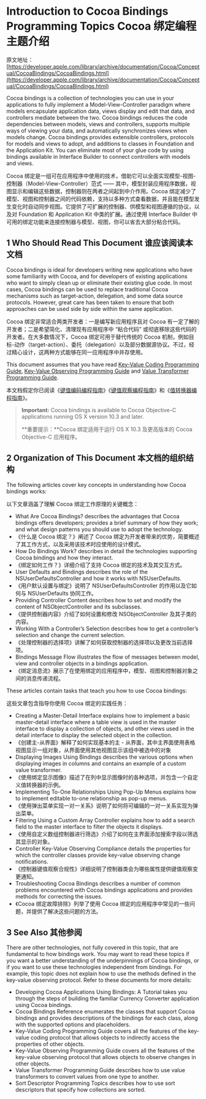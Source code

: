 # Introduction to Cocoa Bindings Programming Topics Cocoa 绑定编程主题介绍

原文地址：[https://developer.apple.com/library/archive/documentation/Cocoa/Conceptual/CocoaBindings/CocoaBindings.html](https://developer.apple.com/library/archive/documentation/Cocoa/Conceptual/CocoaBindings/CocoaBindings.html)

Cocoa bindings is a collection of technologies you can use in your applications to fully implement a Model-View-Controller paradigm where models encapsulate application data, views display and edit that data, and controllers mediate between the two. Cocoa bindings reduces the code dependencies between models, views and controllers, supports multiple ways of viewing your data, and automatically synchronizes views when models change. Cocoa bindings provides extensible controllers, protocols for models and views to adopt, and additions to classes in Foundation and the Application Kit. You can eliminate most of your glue code by using bindings available in Interface Builder to connect controllers with models and views.

Cocoa 绑定是一组可在应用程序中使用的技术，借助它可以全面实现模型-视图-控制器（Model-View-Controller）范式 —— 其中，模型封装应用程序数据，视图显示和编辑这些数据，控制器则在两者之间起到中介作用。Cocoa 绑定减少了模型、视图和控制器之间的代码依赖，支持以多种方式查看数据，并且能在模型发生变化时自动同步视图。它提供了可扩展的控制器、供模型和视图遵循的协议，以及对 Foundation 和 Application Kit 中类的扩展。通过使用 Interface Builder 中可用的绑定功能来连接控制器与模型、视图，你可以省去大部分粘合代码。

## 1 Who Should Read This Document 谁应该阅读本文档

Cocoa bindings is ideal for developers writing new applications who have some familiarity with Cocoa, and for developers of existing applications who want to simply clean up or eliminate their existing glue code. In most cases, Cocoa bindings can be used to replace traditional Cocoa mechanisms such as target-action, delegation, and some data source protocols. However, great care has been taken to ensure that both approaches can be used side by side within the same application.

Cocoa 绑定非常适合两类开发者：一是编写新应用程序且对 Cocoa 有一定了解的开发者；二是希望简化、清理现有应用程序中 “粘合代码” 或彻底移除这些代码的开发者。在大多数情况下，Cocoa 绑定可用于替代传统的 Cocoa 机制，例如目标-动作（target-action）、委托（delegation）以及部分数据源协议。不过，经过精心设计，这两种方式能够在同一应用程序中并存使用。

This document assumes that you have read [Key-Value Coding Programming Guide](https://developer.apple.com/library/archive/documentation/Cocoa/Conceptual/KeyValueCoding/index.html#//apple_ref/doc/uid/10000107i), [Key-Value Observing Programming Guide](https://developer.apple.com/library/archive/documentation/Cocoa/Conceptual/KeyValueObserving/KeyValueObserving.html#//apple_ref/doc/uid/10000177i) and [Value Transformer Programming Guide](https://developer.apple.com/library/archive/documentation/Cocoa/Conceptual/ValueTransformers/ValueTransformers.html#//apple_ref/doc/uid/10000175i).

本文档假定你已阅读《[键值编码编程指南](https://developer.apple.com/library/archive/documentation/Cocoa/Conceptual/KeyValueCoding/index.html#//apple_ref/doc/uid/10000107i)》《[键值观察编程指南](https://developer.apple.com/library/archive/documentation/Cocoa/Conceptual/KeyValueObserving/KeyValueObserving.html#//apple_ref/doc/uid/10000177i)》和《[值转换器编程指南](https://developer.apple.com/library/archive/documentation/Cocoa/Conceptual/ValueTransformers/ValueTransformers.html#//apple_ref/doc/uid/10000175i)》。

> **Important:** Cocoa bindings is available to Cocoa Objective-C applications running OS X version 10.3 and later.
> 
> **重要提示：**Cocoa 绑定适用于运行 OS X 10.3 及更高版本的 Cocoa Objective-C 应用程序。


## 2 Organization of This Document 本文档的组织结构

The following articles cover key concepts in understanding how Cocoa bindings works:

以下文章涵盖了理解 Cocoa 绑定工作原理的关键概念：

- What Are Cocoa Bindings? describes the advantages that Cocoa bindings offers developers; provides a brief summary of how they work; and what design patterns you should use to adopt the technology.
- 《什么是 Cocoa 绑定？》阐述了 Cocoa 绑定为开发者带来的优势，简要概述了其工作方式，以及采用该技术时应使用的设计模式。
- How Do Bindings Work? describes in detail the technologies supporting Cocoa bindings and how they interact.
- 《绑定如何工作？》详细介绍了支持 Cocoa 绑定的技术及其交互方式。
- User Defaults and Bindings describes the role of the NSUserDefaultsController and how it works with NSUserDefaults.
- 《用户默认设置与绑定》说明了 NSUserDefaultsController 的作用以及它如何与 NSUserDefaults 协同工作。
- Providing Controller Content describes how to set and modify the content of NSObjectController and its subclasses.
- 《提供控制器内容》介绍了如何设置和修改 NSObjectController 及其子类的内容。
- Working With a Controller’s Selection describes how to get a controller’s selection and change the current selection.
- 《处理控制器的选择项》讲解了如何获取控制器的选择项以及更改当前选择项。
- Bindings Message Flow illustrates the flow of messages between model, view and controller objects in a bindings application.
- 《绑定消息流》展示了在使用绑定的应用程序中，模型、视图和控制器对象之间的消息传递流程。

These articles contain tasks that teach you how to use Cocoa bindings:

这些文章包含指导你使用 Cocoa 绑定的实践任务：

- Creating a Master-Detail Interface explains how to implement a basic master-detail interface where a table view is used in the master interface to display a collection of objects, and other views used in the detail interface to display the selected object in the collection.
- 《创建主-从界面》解释了如何实现基本的主 - 从界面，其中主界面使用表格视图显示一组对象，从界面使用其他视图显示该组中被选中的对象
- Displaying Images Using Bindings describes the various options when displaying images in columns and contains an example of a custom value transformer.
- 《使用绑定显示图像》描述了在列中显示图像时的各种选项，并包含一个自定义值转换器的示例。
- Implementing To-One Relationships Using Pop-Up Menus explains how to implement editable to-one relationship as pop-up menus.
- 《使用弹出菜单实现一对一关系》说明了如何将可编辑的一对一关系实现为弹出菜单。
- Filtering Using a Custom Array Controller explains how to add a search field to the master interface to filter the objects it displays.
- 《使用自定义数组控制器进行筛选》介绍了如何在主界面添加搜索字段以筛选其显示的对象。
- Controller Key-Value Observing Compliance details the properties for which the controller classes provide key-value observing change notifications.
- 《控制器键值观察合规性》详细说明了控制器类会为哪些属性提供键值观察变更通知。
- Troubleshooting Cocoa Bindings describes a number of common problems encountered with Cocoa bindings applications and provides methods for correcting the issues.
- 《Cocoa 绑定故障排除》列举了使用 Cocoa 绑定的应用程序中常见的一些问题，并提供了解决这些问题的方法。

## 3 See Also 其他参阅

There are other technologies, not fully covered in this topic, that are fundamental to how bindings work. You may want to read these topics if you want a better understanding of the underpinnings of Cocoa bindings, or if you want to use these technologies independent from bindings. For example, this topic does not explain how to use the methods defined in the key-value observing protocol. Refer to these documents for more details:

- Developing Cocoa Applications Using Bindings: A Tutorial takes you through the steps of building the familiar Currency Converter application using Cocoa bindings.
- Cocoa Bindings Reference enumerates the classes that support Cocoa bindings and provides descriptions of the bindings for each class, along with the supported options and placeholders.
- Key-Value Coding Programming Guide covers all the features of the key-value coding protocol that allows objects to indirectly access the properties of other objects.
- Key-Value Observing Programming Guide covers all the features of the key-value observing protocol that allows objects to observe changes in other objects.
- Value Transformer Programming Guide describes how to use value transformers to convert values from one type to another.
- Sort Descriptor Programming Topics describes how to use sort descriptors that specify how collections are sorted.